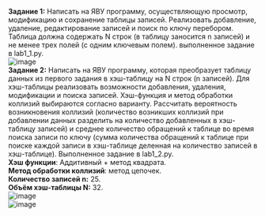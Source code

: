 **Задание 1:** Написать на ЯВУ программу, осуществляющую просмотр, модификацию и сохранение таблицы записей. Реализовать добавление, удаление, редактирование записей и поиск по ключу перебором. Таблица должна содержать N строк (в таблицу заносится n записей) и не менее трех полей (с одним ключевым полем). выполненное задание в lab1_1.py.<br>
![image](https://github.com/DenisKorpach/University/assets/102619109/1c22f6d6-58bf-4bca-900f-279ddfeefa0c)<br>
**Задание 2:** Написать на ЯВУ программу, которая преобразует таблицу данных из первого задания в хэш-таблицу на N строк (n записей). Для хэш-таблицы реализовать возможности добавления, удаления, модификации и поиска записей. Хэш-функция и метод обработки коллизий выбираются согласно варианту. Рассчитать вероятность возникновения коллизий (количество возникших коллизий при добавлении данных разделить на количество добавленных в хэш-таблицу записей) и среднее количество обращений к таблице во время поиска записи по ключу (сумма количества обращений к таблице при поиске каждой записи в хэш-таблице деленная на количество записей в хэш-таблице). Выполненное задание в lab1_2.py.<br>
**Хэш функции**: Аддитивный + метод квадрата.<br>
**Метод обработки коллизий**: метод цепочек.<br>
**Количество записей n:** 25.<br>
**Объём хэш-таблицы N:** 32.<br>
![image](https://github.com/DenisKorpach/University/assets/102619109/5ec5def1-4f6e-4940-9777-a157f9ebbf72)<br>
![image](https://github.com/DenisKorpach/University/assets/102619109/f604b867-ea71-4f4f-ad33-ac91ce2828dd)



